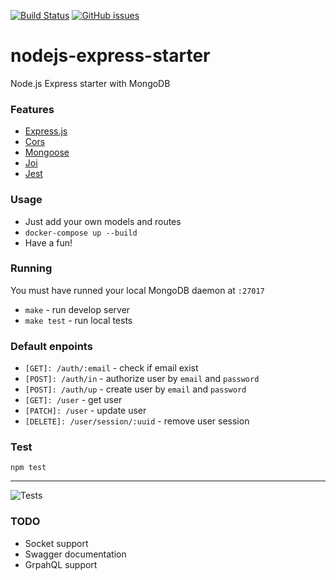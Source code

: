 [![Build Status](https://travis-ci.org/iknpx/nodejs-express-starter.svg?branch=master)](https://travis-ci.org/iknpx/nodejs-express-starter) [![GitHub issues](https://img.shields.io/github/issues/iknpx/nodejs-express-starter.svg)](https://GitHub.com/iknpx/nodejs-express-starter/issues/)

# nodejs-express-starter
Node.js Express starter with MongoDB

### Features
* [Express.js](http://expressjs.com)
* [Cors](https://github.com/expressjs/cors)
* [Mongoose](http://mongoosejs.com)
* [Joi](https://github.com/hapijs/joi)
* [Jest](https://facebook.github.io/jest)

### Usage
* Just add your own models and routes
* ``docker-compose up --build``
* Have a fun!

### Running
You must have runned your local MongoDB daemon at `:27017`
* ``make`` - run develop server
* ``make test`` - run local tests

### Default enpoints
* ``[GET]: /auth/:email`` - check if email exist
* ``[POST]: /auth/in`` - authorize user by `email` and `password`
* ``[POST]: /auth/up`` - create user by `email` and `password`
* ``[GET]: /user`` - get user
* ``[PATCH]: /user`` - update user
* ``[DELETE]: /user/session/:uuid`` - remove user session

### Test
``npm test``

---

![Tests](https://raw.githubusercontent.com/iknpx/nodejs-express-starter/master/tests.png)

### TODO
* Socket support
* Swagger documentation
* GrpahQL support
